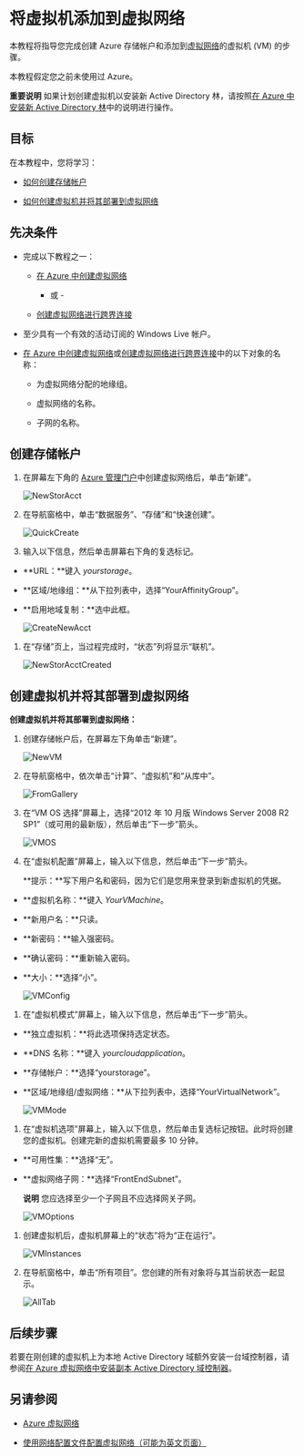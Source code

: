<properties linkid="manage-services-add-a-vm-to-a-virtual-network" urlDisplayName="Add a VM to virtual network" pageTitle="将虚拟机添加到虚拟网络 &ndash; Azure" metaKeywords="" description="本教程将教您如何创建存储帐户和添加到 Azure 虚拟网络的虚拟机 (VM)。" metaCanonical="" services="virtual-machines,virtual-network" documentationCenter="" title="将虚拟机添加到虚拟网络" authors="" solutions="" manager="" editor="" />

# 将虚拟机添加到虚拟网络

<!--SOMEWHERE IN THIS TUTORIAL I NEED TO XREF TO THE OTHER VMACHINE TUTORIAL -->

本教程将指导您完成创建 Azure 存储帐户和添加到[虚拟网络][虚拟网络]的虚拟机 (VM) 的步骤。

本教程假定您之前未使用过 Azure。

<div class="dev-callout">

**重要说明**
如果计划创建虚拟机以安装新 Active Directory 林，请按照[在 Azure 中安装新 Active Directory 林][在 Azure 中安装新 Active Directory 林]中的说明进行操作。

</div>

## 目标

在本教程中，您将学习：

-   [如何创建存储帐户][如何创建存储帐户]

-   [如何创建虚拟机并将其部署到虚拟网络][如何创建虚拟机并将其部署到虚拟网络]

## 先决条件

-   完成以下教程之一：

    -   [在 Azure 中创建虚拟网络][在 Azure 中创建虚拟网络]

        - 或 -

    -   [创建虚拟网络进行跨界连接][创建虚拟网络进行跨界连接]

-   至少具有一个有效的活动订阅的 Windows Live 帐户。

-   [在 Azure 中创建虚拟网络][在 Azure 中创建虚拟网络]或[创建虚拟网络进行跨界连接][创建虚拟网络进行跨界连接]中的以下对象的名称：

    -   为虚拟网络分配的地缘组。

    -   虚拟网络的名称。

    -   子网的名称。

## <a name="CreateStorageAcct">创建存储帐户</a>

1.  在屏幕左下角的 [Azure 管理门户][Azure 管理门户]中创建虚拟网络后，单击“新建”。

    ![NewStorAcct][NewStorAcct]

2.  在导航窗格中，单击“数据服务”、“存储”和“快速创建”。

    ![QuickCreate][QuickCreate]

3.  输入以下信息，然后单击屏幕右下角的复选标记。

-   **URL：**键入 *yourstorage*。

-   **区域/地缘组：**从下拉列表中，选择“YourAffinityGroup”。

-   **启用地域复制：**选中此框。

    ![CreateNewAcct][CreateNewAcct]

1.  在“存储”页上，当过程完成时，“状态”列将显示“联机”。

    ![NewStorAcctCreated][NewStorAcctCreated]

## <a name="CreateVM">创建虚拟机并将其部署到虚拟网络</a>

**创建虚拟机并将其部署到虚拟网络：**

1.  创建存储帐户后，在屏幕左下角单击“新建”。

    ![NewVM][NewVM]

2.  在导航窗格中，依次单击“计算”、“虚拟机”和“从库中”。

    ![FromGallery][FromGallery]

3.  在“VM OS 选择”屏幕上，选择“2012 年 10 月版 Windows Server 2008 R2 SP1”（或可用的最新版），然后单击“下一步”箭头。

    ![VMOS][VMOS]

4.  在“虚拟机配置”屏幕上，输入以下信息，然后单击“下一步”箭头。
    <!-- SHOULD WE TELL USERS TO WRITE DOWN USER NAME AND PASS?? -->

    **提示：**写下用户名和密码，因为它们是您用来登录到新虚拟机的凭据。

-   **虚拟机名称：**键入 *YourVMachine*。

-   **新用户名：**只读。

-   **新密码：**输入强密码。

-   **确认密码：**重新输入密码。

-   **大小：**选择“小”。

    ![VMConfig][VMConfig]

1.  在“虚拟机模式”屏幕上，输入以下信息，然后单击“下一步”箭头。

-   **独立虚拟机：**将此选项保持选定状态。

-   **DNS 名称：**键入 *yourcloudapplication*。

-   **存储帐户：**选择“yourstorage”。

-   **区域/地缘组/虚拟网络：**从下拉列表中，选择“YourVirtualNetwork”。

    ![VMMode][VMMode]

1.  在“虚拟机选项”屏幕上，输入以下信息，然后单击复选标记按钮。此时将创建您的虚拟机。创建完新的虚拟机需要最多 10 分钟。
    <!-- CONFIRM HOW LONG IT CAN TAKE ON AVG FOR VMACHINE TO BE CREATED -->

-   **可用性集：**选择“无”。

-   **虚拟网络子网：**选择“FrontEndSubnet”。

    <div class="dev-callout">

    **说明**
    您应选择至少一个子网且不应选择网关子网。

    </div>

    ![VMOptions][VMOptions]

1.  创建虚拟机后，虚拟机屏幕上的“状态”将为“正在运行”。

    ![VMInstances][VMInstances]

2.  在导航窗格中，单击“所有项目”。您创建的所有对象将与其当前状态一起显示。

    ![AllTab][AllTab]

## 后续步骤

若要在刚创建的虚拟机上为本地 Active Directory 域额外安装一台域控制器，请参阅[在 Azure 虚拟网络中安装副本 Active Directory 域控制器][在 Azure 虚拟网络中安装副本 Active Directory 域控制器]。

## 另请参阅

-   [Azure 虚拟网络][虚拟网络]

-   [使用网络配置文件配置虚拟网络（可能为英文页面）][使用网络配置文件配置虚拟网络（可能为英文页面）]

<!-- LINKS -->

  [虚拟网络]: http://msdn.microsoft.com/zh-cn/library/windowsazure/jj156007.aspx
  [在 Azure 中安装新 Active Directory 林]: ../active-directory-forest/
  [如何创建存储帐户]: #CreateStorageAcct
  [如何创建虚拟机并将其部署到虚拟网络]: #CreateVM
  [在 Azure 中创建虚拟网络]: /zh-cn/manage/services/networking/create-a-virtual-network/
  [创建虚拟网络进行跨界连接]: /zh-cn/manage/services/networking/cross-premises-connectivity/
  [Azure 管理门户]: http://manage.windowsazure.cn/
  [NewStorAcct]: ./media/virtual-networks-add-virtual-machine/VNTut3_01_NewStorageAccount.png
  [QuickCreate]: ./media/virtual-networks-add-virtual-machine/VNTut3_02_StorageAcct_QuickCreate.png
  [CreateNewAcct]: ./media/virtual-networks-add-virtual-machine/VNTut3_03_CreateNewStorageAccount.png
  [NewStorAcctCreated]: ./media/virtual-networks-add-virtual-machine/VNTut3_04_NewStorageAcctCreated.png
  [NewVM]: ./media/virtual-networks-add-virtual-machine/VNTut3_05_NewVM.png
  [FromGallery]: ./media/virtual-networks-add-virtual-machine/VNTut3_06_VM_FromGallery.png
  [VMOS]: ./media/virtual-networks-add-virtual-machine/VNTut3_07_VMOSSelect_Win2008R2.png
  [VMConfig]: ./media/virtual-networks-add-virtual-machine/VNTut3_08_VMConfig.png
  [VMMode]: ./media/virtual-networks-add-virtual-machine/VNTut3_09_VMMode.png
  [VMOptions]: ./media/virtual-networks-add-virtual-machine/VNTut3_10_VMOptions.png
  [VMInstances]: ./media/virtual-networks-add-virtual-machine/VNTut3_11_VMInstances.png
  [AllTab]: ./media/virtual-networks-add-virtual-machine/VNTut3_12_AllTab.png
  [在 Azure 虚拟网络中安装副本 Active Directory 域控制器]: /zh-cn/manage/services/networking/replica-domain-controller/
  [使用网络配置文件配置虚拟网络（可能为英文页面）]: http://msdn.microsoft.com/zh-cn/library/windowsazure/jj156097.aspx
